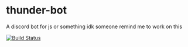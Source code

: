 # thunder-bot
A discord bot for js or something idk
someone remind me to work on this


[![Build Status](https://travis-ci.org/Mariobob/thunder-bot.svg?branch=master)](https://travis-ci.org/Mariobob/thunder-bot)
